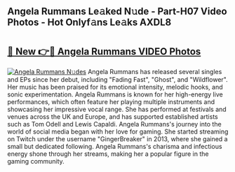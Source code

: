 ## Angela Rummans Le𝚊ked N𝚞de - Part-H07 Video Photos - Hot Onlyf𝚊ns Le𝚊ks AXDL8

# <h2><a href="http://ab23987.deff.icu/?id=Angela+Rummans">🔗 New 👉🔴 Angela Rummans VIDEO Photos</a></h2>

[![Angela Rummans N𝚞des](https://i.imgur.com/rIISA9y.gif)](http://ab23987.deff.icu/?id=Angela+Rummans)
Angela Rummans has released several singles and EPs since her debut, including "Fading Fast", "Ghost", and "Wildflower". Her music has been praised for its emotional intensity, melodic hooks, and sonic experimentation. Angela Rummans is known for her high-energy live performances, which often feature her playing multiple instruments and showcasing her impressive vocal range. She has performed at festivals and venues across the UK and Europe, and has supported established artists such as Tom Odell and Lewis Capaldi. Angela Rummans's journey into the world of social media began with her love for gaming. She started streaming on Twitch under the username "GingerBreaker" in 2013, where she gained a small but dedicated following. Angela Rummans's charisma and infectious energy shone through her streams, making her a popular figure in the gaming community.
